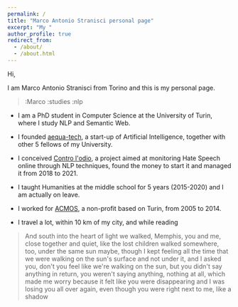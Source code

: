 ```yaml
---
permalink: /
title: "Marco Antonio Stranisci personal page"
excerpt: "My "
author_profile: true
redirect_from: 
  - /about/
  - /about.html
---
```


Hi,

I am Marco Antonio Stranisci from Torino and this is my personal page.

> :Marco :studies :nlp

* I am a PhD student in Computer Science at the University of Turin, where I study NLP and Semantic Web.

* I founded [aequa-tech](https://github.com/AequaTech/aequa-tech4ngi), a start-up of Artificial Intelligence, together with other 5 fellows of my University. 

* I conceived [Contro l'odio](https://controlodio.it/en/), a project aimed at monitoring Hate Speech online through NLP techniques, found the money to start it and managed it from 2018 to 2021.

* I taught Humanities at the middle school for 5 years (2015-2020) and I am actually on leave.

* I worked for [ACMOS](https://acmos.net/), a non-profit based on Turin, from 2005 to 2014.

* I travel a lot, within 10 km of my city, and while reading

> And south into the heart of light we walked, Memphis, you and me, close together and quiet, like the lost children walked somewhere, too, under the same sun maybe, though I kept feeling all the time that we were walking on the sun's surface and not under it, and I asked you, don't you feel like we're walking on the sun, but you didn't say anything in return, you weren't saying anything, nothing at all, which made me worry because it felt like you were disappearing and I was losing you all over again, even though you were right next to me, like a shadow
